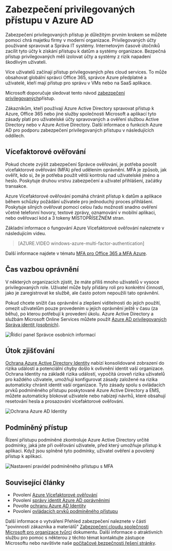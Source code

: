 <properties
    pageTitle="Zabezpečení privilegovaných přístupu v Azure AD | Microsoft Azure"
    description="Téma, které vysvětluje postupy pro zabezpečení privilegovaných přístupu přes Azure, Azure Active Directory a službám Microsoft Online Services."
    services="active-directory"
    documentationCenter=""
    authors="kgremban"
    manager="femila"
    editor="mwahl"/>

<tags
    ms.service="active-directory"
    ms.workload="identity"
    ms.tgt_pltfrm="na"
    ms.devlang="na"
    ms.topic="article"
    ms.date="10/26/2016"
    ms.author="kgremban"/>


# <a name="securing-privileged-access-in-azure-ad"></a>Zabezpečení privilegovaných přístupu v Azure AD

Zabezpečení privilegovaných přístup je důležitým prvním krokem se můžete pomoci chrá majetku firmy v moderní organizace. Privilegovaných účty používané spravovat a Správa IT systémy. Internetovým časově útočníků zacílit tyto účty k získání přístupu k datům a systémy organizace. Bezpečná přístup privilegovaných měli izolovat účty a systémy z rizik napadení škodlivým uživateli.

Více uživatelů začínají přístup privilegovaných přes cloud services. To může obsahovat globální správci Office 365, správce Azure předplatné a uživatelé, kteří mají přístup pro správu v VMs nebo na SaaS aplikace.

Microsoft doporučuje sledovat tento návod [zabezpečení privilegovaných](https://technet.microsoft.com/library/mt631194.aspx)přístup.

Zákazníkům, kteří používají Azure Active Directory spravovat přístup k Azure, Office 365 nebo jiné služby společnosti Microsoft a aplikací tyto zásady platí pro uživatelské účty spravovaných a ověření službou Active Directory nebo v Azure Active Directory. Další informace o funkcích Azure AD pro podporu zabezpečení privilegovaných přístupu v následujících oddílech.

## <a name="multi-factor-authentication"></a>Vícefaktorové ověřování

Pokud chcete zvýšit zabezpečení Správce ověřování, je potřeba povolit vícefaktorové ověřování (MFA) před udělením oprávnění. MFA je způsob, jak ověřit, kdo si, že je potřeba použít větší kontrolu nad uživatelské jméno a heslo. Poskytuje druhou vrstvu zabezpečení a uživatel přihlášení, začátky transakce.

Azure Vícefaktorové ověřování pomáhá chránit přístup k datům a aplikace během schůzky požádání uživatele pro jednoduchý proces přihlášení. Poskytuje silných ověřovat pomocí celou řadu možností snadno ověření včetně telefonní hovory, textové zprávy, oznamování v mobilní aplikaci, nebo ověřovací kód a 3 tokeny MÍSTOPŘÍSEŽNÉM stran.

Základní informace o fungování Azure Vícefaktorové ověřování naleznete v následujícím videu.

>[AZURE.VIDEO windows-azure-multi-factor-authentication]

Další informace najdete v tématu [MFA pro Office 365 a MFA Azure](https://blogs.technet.microsoft.com/ad/2014/02/11/mfa-for-office-365-and-mfa-for-azure/).

## <a name="time-bound-privileges"></a>Čas vazbou oprávnění

V některých organizacích zjistit, že máte příliš mnoho uživatelů v vysoce privilegovaných role. Uživatel může byly přidány roli pro konkrétní činnosti, jako je zaregistrovat ke službě, ale často potom nepoužili tato oprávnění.

Pokud chcete snížit čas oprávnění a zlepšení viditelnosti do jejich použití, omezit uživatelům pouze provedením u jejich oprávnění ještě v času (za běhu), po kterou potřebují k provedení úkolu. Azure Active Directory a službám Microsoft Online Services můžete použít [Azure AD privilegovaných Správa identit (osobních)](http://aka.ms/AzurePIM).


![Řídicí panel Správce osobních informací][2]


## <a name="attack-detection"></a>Útok zjišťování

[Ochrana Azure Active Directory Identity](../active-directory-identityprotection.md) nabízí konsolidované zobrazení do rizika událostí a potenciální chyby došlo k ovlivnění identit vaší organizace. Ochrana Identity na základě rizika událostí, vypočítá úroveň rizika uživatelů pro každého uživatele, umožňují konfigurovat zásady založené na rizika automaticky chránit identit vaší organizace. Tyto zásady spolu s ovládacích prvků podmíněného přístupu poskytované Azure Active Directory a EMS, můžete automaticky blokovat uživatele nebo nabízejí návrhů, které obsahují resetování hesla a prosazování vícefaktorové ověřování.

![Ochrana Azure AD Identity][3]

## <a name="conditional-access"></a>Podmíněný přístup

Řízení přístupu podmíněné zkontroluje Azure Active Directory určité podmínky, jaká jste při ověřování uživatele, před který umožňuje přístup k aplikaci. Když jsou splněné tyto podmínky, uživatel ověření a povolený přístup k aplikaci.


![Nastavení pravidel podmíněného přístupu s MFA][4]


## <a name="related-articles"></a>Související články

- Povolení [Azure Vícefaktorové ověřování](../../multi-factor-authentication/multi-factor-authentication-get-started-cloud.md)
- Povolení [správy identit Azure AD oprávněními](../active-directory-privileged-identity-management-configure.md)
- Povolte [ochranu Azure AD Identity](../active-directory-identityprotection.md)
- Povolení [ovládacích prvků podmíněného přístupu](../active-directory-conditional-access.md)


Další informace o vytváření Přehled zabezpečení naleznete v části "povinnosti zákazníka a materiálů" [Zabezpečení cloudu společnosti Microsoft pro organizace tvůrci](http://aka.ms/securecustomer) dokumentu. Další informace o atraktivních službu pro pomoc s některou z těchto témat kontaktujte zástupce Microsoftu nebo navštivte naše [počítačové bezpečnosti řešení stránky](https://www.microsoft.com/microsoftservices/campaigns/cybersecurity-protection.aspx).

<!--Image references-->
[1]: ../media/active-directory-privileged-identity-management-configure/Search_PIM.png
[2]: ../media/active-directory-privileged-identity-management-configure/PIM_Dash.png
[3]: ../media/active-directory-identityprotection/29.png
[4]: ../media/active-directory-conditional-access/conditionalaccess-saas-apps.png
